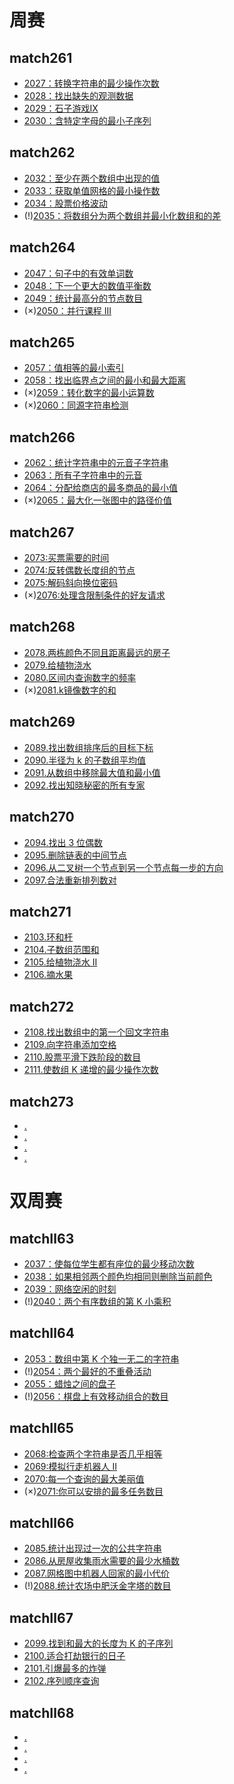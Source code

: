 # 周赛

## match261
* [2027：转换字符串的最少操作次数](https://github.com/caixiongjiang/caixiongjiang/blob/main/leetcode_java/leetcode_weekmatch/match261/leetcode2027.md)
* [2028：找出缺失的观测数据](https://github.com/caixiongjiang/caixiongjiang/blob/main/leetcode_java/leetcode_weekmatch/match261/leetcode2028.md)
* [2029：石子游戏Ⅸ](https://github.com/caixiongjiang/caixiongjiang/blob/main/leetcode_java/leetcode_weekmatch/match261/leetcode2029.md)
* [2030：含特定字母的最小子序列](https://github.com/caixiongjiang/caixiongjiang/blob/main/leetcode_java/leetcode_weekmatch/match261/leetcode2030.md)

## match262
* [2032：至少在两个数组中出现的值](https://github.com/caixiongjiang/caixiongjiang/blob/main/leetcode_java/leetcode_weekmatch/match262/leetcode2032.md)
* [2033：获取单值网格的最小操作数](https://github.com/caixiongjiang/caixiongjiang/blob/main/leetcode_java/leetcode_weekmatch/match262/leetcode2033.md)
* [2034：股票价格波动](https://github.com/caixiongjiang/caixiongjiang/blob/main/leetcode_java/leetcode_weekmatch/match262/leetcode2034.md)
* (!)[2035：将数组分为两个数组并最小化数组和的差](https://github.com/caixiongjiang/caixiongjiang/blob/main/leetcode_java/leetcode_weekmatch/match262/leetcode2035.md)

## match264
* [2047：句子中的有效单词数](https://github.com/caixiongjiang/caixiongjiang/blob/main/leetcode_java/leetcode_weekmatch/match264/leetcode2047.md)
* [2048：下一个更大的数值平衡数](https://github.com/caixiongjiang/caixiongjiang/blob/main/leetcode_java/leetcode_weekmatch/match264/leetcode2048.md)
* [2049：统计最高分的节点数目](https://github.com/caixiongjiang/caixiongjiang/blob/main/leetcode_java/leetcode_weekmatch/match264/leetcode2049.md)
* (×)[2050：并行课程 III](https://github.com/caixiongjiang/caixiongjiang/blob/main/leetcode_java/leetcode_weekmatch/match264/leetcode2050.md)

## match265
* [2057：值相等的最小索引](https://github.com/caixiongjiang/caixiongjiang/blob/main/leetcode_java/leetcode_weekmatch/match265/leetcode2057.md)
* [2058：找出临界点之间的最小和最大距离](https://github.com/caixiongjiang/caixiongjiang/blob/main/leetcode_java/leetcode_weekmatch/match265/leetcode2058.md)
* (×)[2059：转化数字的最小运算数](https://github.com/caixiongjiang/caixiongjiang/blob/main/leetcode_java/leetcode_weekmatch/match265/leetcode2059.md)
* (×)[2060：同源字符串检测](https://github.com/caixiongjiang/caixiongjiang/blob/main/leetcode_java/leetcode_weekmatch/match265/leetcode2060.md)

## match266
* [2062：统计字符串中的元音子字符串](https://github.com/caixiongjiang/caixiongjiang/blob/main/leetcode_java/leetcode_weekmatch/match266/leetcode2062.md)
* [2063：所有子字符串中的元音](https://github.com/caixiongjiang/caixiongjiang/blob/main/leetcode_java/leetcode_weekmatch/match266/leetcode2063.md)
* [2064：分配给商店的最多商品的最小值](https://github.com/caixiongjiang/caixiongjiang/blob/main/leetcode_java/leetcode_weekmatch/match266/leetcode2064.md)
* (×)[2065：最大化一张图中的路径价值](https://github.com/caixiongjiang/caixiongjiang/blob/main/leetcode_java/leetcode_weekmatch/match266/leetcode2065.md)

## match267
* [2073:买票需要的时间](https://github.com/caixiongjiang/caixiongjiang/blob/main/leetcode_java/leetcode_weekmatch/match267/leetcode2073.md)
* [2074:反转偶数长度组的节点](https://github.com/caixiongjiang/caixiongjiang/blob/main/leetcode_java/leetcode_weekmatch/match267/leetcode2074.md)
* [2075:解码斜向换位密码](https://github.com/caixiongjiang/caixiongjiang/blob/main/leetcode_java/leetcode_weekmatch/match267/leetcode2075.md)
* (×)[2076:处理含限制条件的好友请求](https://github.com/caixiongjiang/caixiongjiang/blob/main/leetcode_java/leetcode_weekmatch/match267/leetcode2076.md)

## match268
* [2078.两栋颜色不同且距离最远的房子](https://github.com/caixiongjiang/caixiongjiang/blob/main/leetcode_java/leetcode_weekmatch/match268/leetcode2078.md)
* [2079.给植物浇水](https://github.com/caixiongjiang/caixiongjiang/blob/main/leetcode_java/leetcode_weekmatch/match268/leetcode2079.md)
* [2080.区间内查询数字的频率](https://github.com/caixiongjiang/caixiongjiang/blob/main/leetcode_java/leetcode_weekmatch/match268/leetcode2080.md)
* (×)[2081.k镜像数字的和](https://github.com/caixiongjiang/caixiongjiang/blob/main/leetcode_java/leetcode_weekmatch/match268/leetcode2081.md)

## match269
* [2089.找出数组排序后的目标下标](https://github.com/caixiongjiang/caixiongjiang/blob/main/leetcode_java/leetcode_weekmatch/match269/leetcode2089.md)
* [2090.半径为 k 的子数组平均值](https://github.com/caixiongjiang/caixiongjiang/blob/main/leetcode_java/leetcode_weekmatch/match269/leetcode2090.md)
* [2091.从数组中移除最大值和最小值](https://github.com/caixiongjiang/caixiongjiang/blob/main/leetcode_java/leetcode_weekmatch/match269/leetcode2091.md)
* [2092.找出知晓秘密的所有专家](https://github.com/caixiongjiang/caixiongjiang/blob/main/leetcode_java/leetcode_weekmatch/match269/leetcode2092.md)

## match270
* [2094.找出 3 位偶数](https://github.com/caixiongjiang/caixiongjiang/blob/main/leetcode_java/leetcode_weekmatch/match270/leetcode2094.md)
* [2095.删除链表的中间节点](https://github.com/caixiongjiang/caixiongjiang/blob/main/leetcode_java/leetcode_weekmatch/match270/leetcode2095.md)
* [2096.从二叉树一个节点到另一个节点每一步的方向](https://github.com/caixiongjiang/caixiongjiang/blob/main/leetcode_java/leetcode_weekmatch/match270/leetcode2096.md)
* [2097.合法重新排列数对](https://github.com/caixiongjiang/caixiongjiang/blob/main/leetcode_java/leetcode_weekmatch/match270/leetcode2097.md)

## match271
* [2103.环和杆](https://github.com/caixiongjiang/caixiongjiang/blob/main/leetcode_java/leetcode_weekmatch/match271/leetcode2103.md)
* [2104.子数组范围和](https://github.com/caixiongjiang/caixiongjiang/blob/main/leetcode_java/leetcode_weekmatch/match271/leetcode2104.md)
* [2105.给植物浇水 II](https://github.com/caixiongjiang/caixiongjiang/blob/main/leetcode_java/leetcode_weekmatch/match271/leetcode2105.md)
* [2106.摘水果](https://github.com/caixiongjiang/caixiongjiang/blob/main/leetcode_java/leetcode_weekmatch/match271/leetcode2106.md)

## match272
* [2108.找出数组中的第一个回文字符串](https://github.com/caixiongjiang/caixiongjiang/blob/main/leetcode_java/leetcode_weekmatch/match272/leetcode2108.md)
* [2109.向字符串添加空格](https://github.com/caixiongjiang/caixiongjiang/blob/main/leetcode_java/leetcode_weekmatch/match272/leetcode2109.md)
* [2110.股票平滑下跌阶段的数目](https://github.com/caixiongjiang/caixiongjiang/blob/main/leetcode_java/leetcode_weekmatch/match272/leetcode2110.md)
* [2111.使数组 K 递增的最少操作次数](https://github.com/caixiongjiang/caixiongjiang/blob/main/leetcode_java/leetcode_weekmatch/match272/leetcode2111.md)

## match273
* [.](https://github.com/caixiongjiang/caixiongjiang/blob/main/leetcode_java/leetcode_weekmatch/match273/leetcode.md)
* [.](https://github.com/caixiongjiang/caixiongjiang/blob/main/leetcode_java/leetcode_weekmatch/match273/leetcode.md)
* [.](https://github.com/caixiongjiang/caixiongjiang/blob/main/leetcode_java/leetcode_weekmatch/match273/leetcode.md)
* [.](https://github.com/caixiongjiang/caixiongjiang/blob/main/leetcode_java/leetcode_weekmatch/match273/leetcode.md)

# 双周赛

## matchⅡ63
* [2037：使每位学生都有座位的最少移动次数](https://github.com/caixiongjiang/caixiongjiang/blob/main/leetcode_java/leetcode_weekmatch/match%E2%85%A163/leetcode2037.md)
* [2038：如果相邻两个颜色均相同则删除当前颜色](https://github.com/caixiongjiang/caixiongjiang/blob/main/leetcode_java/leetcode_weekmatch/match%E2%85%A163/leetcode2038.md)
* [2039：网络空闲的时刻](https://github.com/caixiongjiang/caixiongjiang/blob/main/leetcode_java/leetcode_weekmatch/match%E2%85%A163/leetcode2039.md)
* (!)[2040：两个有序数组的第 K 小乘积](https://github.com/caixiongjiang/caixiongjiang/blob/main/leetcode_java/leetcode_weekmatch/match%E2%85%A163/leetcode2040.md)

## matchⅡ64
* [2053：数组中第 K 个独一无二的字符串](https://github.com/caixiongjiang/caixiongjiang/blob/main/leetcode_java/leetcode_weekmatch/match%E2%85%A164/leetcode2053.md)
* (!)[2054：两个最好的不重叠活动](https://github.com/caixiongjiang/caixiongjiang/blob/main/leetcode_java/leetcode_weekmatch/match%E2%85%A164/leetcode2054.md)
* [2055：蜡烛之间的盘子](https://github.com/caixiongjiang/caixiongjiang/blob/main/leetcode_java/leetcode_weekmatch/match%E2%85%A164/leetcode2055.md)
* (!)[2056：棋盘上有效移动组合的数目](https://github.com/caixiongjiang/caixiongjiang/blob/main/leetcode_java/leetcode_weekmatch/match%E2%85%A164/leetcode2056.md)

## matchⅡ65
* [2068:检查两个字符串是否几乎相等](https://github.com/caixiongjiang/caixiongjiang/blob/main/leetcode_java/leetcode_weekmatch/match%E2%85%A165/leetcode2068.md)
* [2069:模拟行走机器人 II](https://github.com/caixiongjiang/caixiongjiang/blob/main/leetcode_java/leetcode_weekmatch/match%E2%85%A165/leetcode2069.md)
* [2070:每一个查询的最大美丽值](https://github.com/caixiongjiang/caixiongjiang/blob/main/leetcode_java/leetcode_weekmatch/match%E2%85%A165/leetcode2070.md)
* (×)[2071:你可以安排的最多任务数目](https://github.com/caixiongjiang/caixiongjiang/blob/main/leetcode_java/leetcode_weekmatch/match%E2%85%A165/leetcode2071.md)

## matchⅡ66
* [2085.统计出现过一次的公共字符串](https://github.com/caixiongjiang/caixiongjiang/blob/main/leetcode_java/leetcode_weekmatch/match%E2%85%A166/leetcode2085.md)
* [2086.从房屋收集雨水需要的最少水桶数](https://github.com/caixiongjiang/caixiongjiang/blob/main/leetcode_java/leetcode_weekmatch/match%E2%85%A166/leetcode2086.md)
* [2087.网格图中机器人回家的最小代价](https://github.com/caixiongjiang/caixiongjiang/blob/main/leetcode_java/leetcode_weekmatch/match%E2%85%A166/leetcode2087.md)
* (!)[2088.统计农场中肥沃金字塔的数目](https://github.com/caixiongjiang/caixiongjiang/blob/main/leetcode_java/leetcode_weekmatch/match%E2%85%A166/leetcode2088.md)

## matchⅡ67
* [2099.找到和最大的长度为 K 的子序列](https://github.com/caixiongjiang/caixiongjiang/blob/main/leetcode_java/leetcode_weekmatch/match%E2%85%A167/leetcode2099.md)
* [2100.适合打劫银行的日子](https://github.com/caixiongjiang/caixiongjiang/blob/main/leetcode_java/leetcode_weekmatch/match%E2%85%A167/leetcode2100.md)
* [2101.引爆最多的炸弹](https://github.com/caixiongjiang/caixiongjiang/blob/main/leetcode_java/leetcode_weekmatch/match%E2%85%A167/leetcode2101.md)
* [2102.序列顺序查询](https://github.com/caixiongjiang/caixiongjiang/blob/main/leetcode_java/leetcode_weekmatch/match%E2%85%A167/leetcode2102.md)

## matchⅡ68
* [.](https://github.com/caixiongjiang/caixiongjiang/blob/main/leetcode_java/leetcode_weekmatch/match%E2%85%A168/leetcode.md)
* [.](https://github.com/caixiongjiang/caixiongjiang/blob/main/leetcode_java/leetcode_weekmatch/match%E2%85%A168/leetcode.md)
* [.](https://github.com/caixiongjiang/caixiongjiang/blob/main/leetcode_java/leetcode_weekmatch/match%E2%85%A168/leetcode.md)
* [.](https://github.com/caixiongjiang/caixiongjiang/blob/main/leetcode_java/leetcode_weekmatch/match%E2%85%A168/leetcode.md)